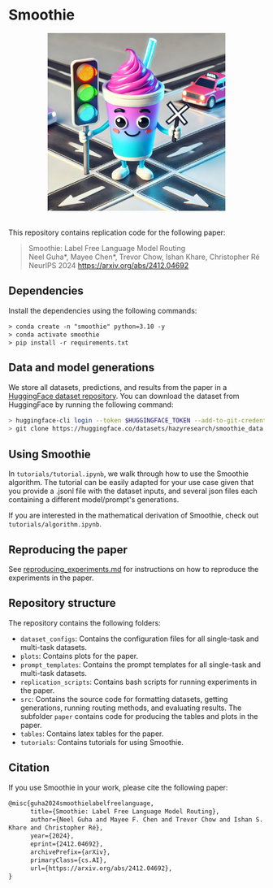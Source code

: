 # Smoothie

<div align="center" >
    <img src="assets/smoothie_logo.jpg" height=350 alt="Smoothie logo" style="margin-bottom:px"/> 
</div>
<br/>


This repository contains replication code for the following paper:

> Smoothie: Label Free Language Model Routing \
> Neel Guha*, Mayee Chen*, Trevor Chow, Ishan Khare, Christopher Ré \
> NeurIPS 2024
> https://arxiv.org/abs/2412.04692


## Dependencies

Install the dependencies using the following commands:

```
> conda create -n "smoothie" python=3.10 -y
> conda activate smoothie
> pip install -r requirements.txt
```

## Data and model generations

We store all datasets, predictions, and results from the paper in a [HuggingFace dataset repository](https://huggingface.co/datasets/hazyresearch/smoothie_data/). You can download the dataset from HuggingFace by running the following command:

```bash
> huggingface-cli login --token $HUGGINGFACE_TOKEN --add-to-git-credential
> git clone https://huggingface.co/datasets/hazyresearch/smoothie_data
```


## Using Smoothie

In `tutorials/tutorial.ipynb`, we walk through how to use the Smoothie algorithm. The tutorial can be easily adapted for your use case given that you provide a .jsonl file with the dataset inputs, and several json files each containing a different model/prompt's generations.

If you are interested in the mathematical derivation of Smoothie, check out `tutorials/algorithm.ipynb`.

## Reproducing the paper

See [reproducing_experiments.md](reproducing_experiments.md) for instructions on how to reproduce the experiments in the paper.


## Repository structure

The repository contains the following folders:

- `dataset_configs`: Contains the configuration files for all single-task and multi-task datasets.
- `plots`: Contains plots for the paper.
- `prompt_templates`: Contains the prompt templates for all single-task and multi-task datasets.
- `replication_scripts`: Contains bash scripts for running experiments in the paper.
- `src`: Contains the source code for formatting datasets, getting generations, running routing methods, and evaluating results. The subfolder `paper` contains code for producing the tables and plots in the paper.
- `tables`: Contains latex tables for the paper.
- `tutorials`: Contains tutorials for using Smoothie.


## Citation 

If you use Smoothie in your work, please cite the following paper:

```
@misc{guha2024smoothielabelfreelanguage,
      title={Smoothie: Label Free Language Model Routing}, 
      author={Neel Guha and Mayee F. Chen and Trevor Chow and Ishan S. Khare and Christopher Ré},
      year={2024},
      eprint={2412.04692},
      archivePrefix={arXiv},
      primaryClass={cs.AI},
      url={https://arxiv.org/abs/2412.04692}, 
}
```
